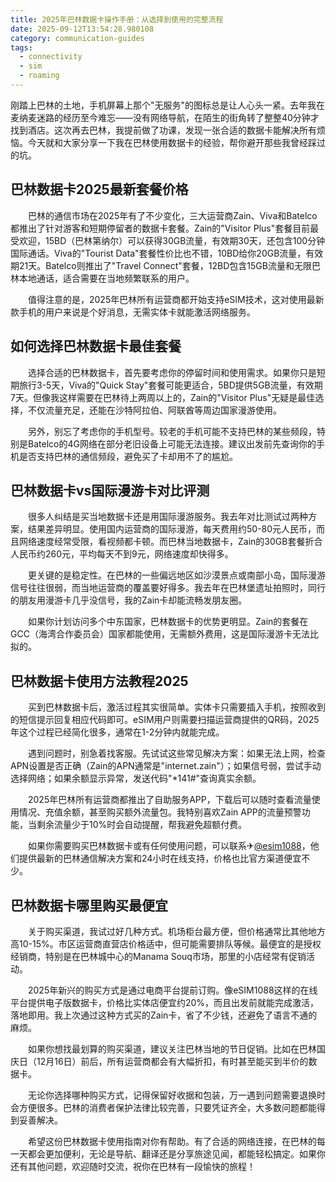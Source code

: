 ```yaml
---
title: 2025年巴林数据卡操作手册：从选择到使用的完整流程
date: 2025-09-12T13:54:28.980108
category: communication-guides
tags:
  - connectivity
  - sim
  - roaming
---
```


刚踏上巴林的土地，手机屏幕上那个"无服务"的图标总是让人心头一紧。去年我在麦纳麦迷路的经历至今难忘——没有网络导航，在陌生的街角转了整整40分钟才找到酒店。这次再去巴林，我提前做了功课，发现一张合适的数据卡能解决所有烦恼。今天就和大家分享一下我在巴林使用数据卡的经验，帮你避开那些我曾经踩过的坑。

## 巴林数据卡2025最新套餐价格

　　巴林的通信市场在2025年有了不少变化，三大运营商Zain、Viva和Batelco都推出了针对游客和短期停留者的数据卡套餐。Zain的"Visitor Plus"套餐目前最受欢迎，15BD（巴林第纳尔）可以获得30GB流量，有效期30天，还包含100分钟国际通话。Viva的"Tourist Data"套餐性价比也不错，10BD给你20GB流量，有效期21天。Batelco则推出了"Travel Connect"套餐，12BD包含15GB流量和无限巴林本地通话，适合需要在当地频繁联系的用户。

　　值得注意的是，2025年巴林所有运营商都开始支持eSIM技术，这对使用最新款手机的用户来说是个好消息，无需实体卡就能激活网络服务。

## 如何选择巴林数据卡最佳套餐

　　选择合适的巴林数据卡，首先要考虑你的停留时间和使用需求。如果你只是短期旅行3-5天，Viva的"Quick Stay"套餐可能更适合，5BD提供5GB流量，有效期7天。但像我这样需要在巴林待上两周以上的，Zain的"Visitor Plus"无疑是最佳选择，不仅流量充足，还能在沙特阿拉伯、阿联酋等周边国家漫游使用。

　　另外，别忘了考虑你的手机型号。较老的手机可能不支持巴林的某些频段，特别是Batelco的4G网络在部分老旧设备上可能无法连接。建议出发前先查询你的手机是否支持巴林的通信频段，避免买了卡却用不了的尴尬。

## 巴林数据卡vs国际漫游卡对比评测

　　很多人纠结是买当地数据卡还是用国际漫游服务。我去年对比测试过两种方案，结果差异明显。使用国内运营商的国际漫游，每天费用约50-80元人民币，而且网络速度经常受限，看视频都卡顿。而巴林当地数据卡，Zain的30GB套餐折合人民币约260元，平均每天不到9元，网络速度却快得多。

　　更关键的是稳定性。在巴林的一些偏远地区如沙漠景点或南部小岛，国际漫游信号往往很弱，而当地运营商的覆盖要好得多。我去年在巴林堡遗址拍照时，同行的朋友用漫游卡几乎没信号，我的Zain卡却能流畅发朋友圈。

　　如果你计划访问多个中东国家，巴林数据卡的优势更明显。Zain的套餐在GCC（海湾合作委员会）国家都能使用，无需额外费用，这是国际漫游卡无法比拟的。

## 巴林数据卡使用方法教程2025

　　买到巴林数据卡后，激活过程其实很简单。实体卡只需要插入手机，按照收到的短信提示回复相应代码即可。eSIM用户则需要扫描运营商提供的QR码，2025年这个过程已经简化很多，通常在1-2分钟内就能完成。

　　遇到问题时，别急着找客服。先试试这些常见解决方案：如果无法上网，检查APN设置是否正确（Zain的APN通常是"internet.zain"）；如果信号弱，尝试手动选择网络；如果余额显示异常，发送代码"*141#"查询真实余额。

　　2025年巴林所有运营商都推出了自助服务APP，下载后可以随时查看流量使用情况、充值余额，甚至购买额外流量包。我特别喜欢Zain APP的流量预警功能，当剩余流量少于10%时会自动提醒，帮我避免超额付费。

　　如果你需要购买巴林数据卡或有任何使用问题，可以联系✈[@esim1088](https://t.me/s/esim1088)，他们提供最新的巴林通信解决方案和24小时在线支持，价格也比官方渠道便宜不少。

## 巴林数据卡哪里购买最便宜

　　关于购买渠道，我试过好几种方式。机场柜台最方便，但价格通常比其他地方高10-15%。市区运营商直营店价格适中，但可能需要排队等候。最便宜的是授权经销商，特别是在巴林城中心的Manama Souq市场，那里的小店经常有促销活动。

　　2025年新兴的购买方式是通过电商平台提前订购。像eSIM1088这样的在线平台提供电子版数据卡，价格比实体店便宜约20%，而且出发前就能完成激活，落地即用。我上次通过这种方式买的Zain卡，省了不少钱，还避免了语言不通的麻烦。

　　如果你想找最划算的购买渠道，建议关注巴林当地的节日促销。比如在巴林国庆日（12月16日）前后，所有运营商都会有大幅折扣，有时甚至能买到半价的数据卡。

　　无论你选择哪种购买方式，记得保留好收据和包装，万一遇到问题需要退换时会方便很多。巴林的消费者保护法律比较完善，只要凭证齐全，大多数问题都能得到妥善解决。

　　希望这份巴林数据卡使用指南对你有帮助。有了合适的网络连接，在巴林的每一天都会更加便利，无论是导航、翻译还是分享旅途见闻，都能轻松搞定。如果你还有其他问题，欢迎随时交流，祝你在巴林有一段愉快的旅程！